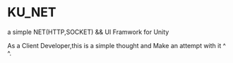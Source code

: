 # KU_NET
a simple NET(HTTP,SOCKET) &amp;&amp; UI Framwork for Unity

As a Client Developer,this is a simple thought and Make an attempt with it ^ ^.

